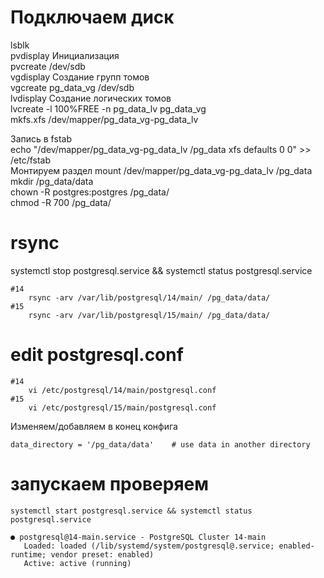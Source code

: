 # Подключаем диск
lsblk  
pvdisplay Инициализация  
pvcreate /dev/sdb  
vgdisplay Создание групп томов  
vgcreate pg_data_vg /dev/sdb  
lvdisplay Создание логических томов  
lvcreate -l 100%FREE -n pg_data_lv pg_data_vg  
mkfs.xfs /dev/mapper/pg_data_vg-pg_data_lv  

Запись в fstab  
echo "/dev/mapper/pg_data_vg-pg_data_lv /pg_data xfs defaults 0 0" >> /etc/fstab  
Монтируем раздел
mount /dev/mapper/pg_data_vg-pg_data_lv /pg_data  
mkdir /pg_data/data  
chown -R postgres:postgres /pg_data/  
chmod -R 700 /pg_data/  

# rsync
systemctl stop postgresql.service && systemctl status postgresql.service  

	#14  
		rsync -arv /var/lib/postgresql/14/main/ /pg_data/data/  
	#15  
		rsync -arv /var/lib/postgresql/15/main/ /pg_data/data/  
		
# edit postgresql.conf
	#14	 
		vi /etc/postgresql/14/main/postgresql.conf  
	#15	 
		vi /etc/postgresql/15/main/postgresql.conf  

Изменяем/добавляем в конец конфига  
```
data_directory = '/pg_data/data'    # use data in another directory
```
# запускаем проверяем
```
systemctl start postgresql.service && systemctl status postgresql.service
```

```
● postgresql@14-main.service - PostgreSQL Cluster 14-main
   Loaded: loaded (/lib/systemd/system/postgresql@.service; enabled-runtime; vendor preset: enabled)
   Active: active (running)
```

